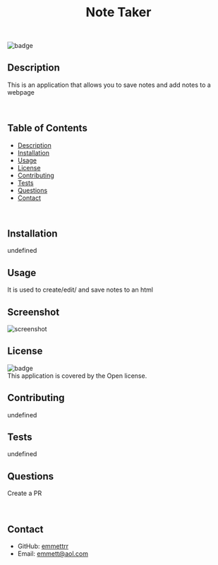 
  <h1 align="center">Note Taker</h1>

  <br>

  ![badge](https://img.shields.io/badge/license-Open-brightgreen)
  <br>

  ## Description
  This is an application that allows you to save notes and add notes to a webpage

  <br>

  ## Table of Contents
  * [Description](#description)
  * [Installation](#install)
  * [Usage](#usage)
  * [License](#license)
  * [Contributing](#contributors)
  * [Tests](#tests)
  * [Questions](#questions)
  * [Contact](#contact)
  
  <br>


  ## Installation
  undefined
  <br>

  ## Usage
  It is used to create/edit/ and save notes to an html
  <br>

  ## Screenshot

  ![screenshot](./)
  
  ## License

  ![badge](https://img.shields.io/badge/license-Open-brightgreen)<br>
  This application is covered by the Open license. 
  <br>

  ## Contributing
  undefined
  <br>

  ## Tests
  undefined
  <br>

  ## Questions
  Create a PR

  <br>

  ## Contact

  * GitHub: [emmettrr](https://github.com/emmettrr)<br>
  * Email: emmett@aol.com<br>
  